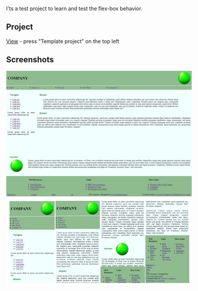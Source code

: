 I'ts a test project to learn and test the flex-box behavior.

## Project

[View](https://st-dev28.github.io/wgt_8-flex-box/) - press "Template project" on the top left

## Screenshots

![Screenshot](/img/Capture.JPG)
![Screenshot](/img/Capture-mobile.JPG)
